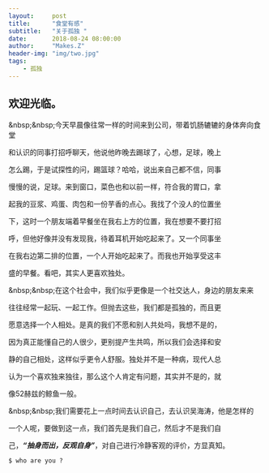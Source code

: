 ```yaml
---
layout:     post
title:      "食堂有感"
subtitle:   "关于孤独 "
date:       2018-08-24 08:00:00
author:     "Makes.Z"
header-img: "img/two.jpg"
tags:
    - 孤独
---
```


## 欢迎光临。

\&nbsp;\&nbsp;今天早晨像往常一样的时间来到公司，带着饥肠辘辘的身体奔向食堂

和认识的同事打招呼聊天，他说他昨晚去踢球了，心想，足球，晚上

怎么踢，于是试探性的问，踢篮球？哈哈，说出来自己都不信，同事

慢慢的说，足球。来到窗口，菜色也和以前一样，符合我的胃口，拿

起我的豆浆、鸡蛋、肉包和一份芋香的点心。我找了个没人的位置坐

下，这时一个朋友端着早餐坐在我右上方的位置，我在想要不要打招

呼，但他好像并没有发现我，待着耳机开始吃起来了。又一个同事坐

在我右边第二排的位置，一个人开始吃起来了。而我也开始享受这丰

盛的早餐。看吧，其实人更喜欢独处。

\&nbsp;\&nbsp;在这个社会中，我们似乎更像是一个社交达人，身边的朋友来来

往往经常一起玩、一起工作。但抛去这些，我们都是孤独的，而且更

愿意选择一个人相处。是真的我们不愿和别人共处吗，我想不是的，

因为真正能懂自己的人很少，更别提产生共鸣，所以我们会选择和安

静的自己相处，这样似乎更令人舒服。独处并不是一种病，现代人总

认为一个喜欢独来独往，那么这个人肯定有问题，其实并不是的，就

像52赫兹的鲸鱼一般。

\&nbsp;\&nbsp;我们需要花上一点时间去认识自己，去认识吴海涛，他是怎样的

一个人呢，要做到这一点，我们首先是我们自己，然后才不是我们自

己，***“抽身而出，反观自身”***，对自己进行冷静客观的评价，方显真知。

```
$ who are you ?
```
